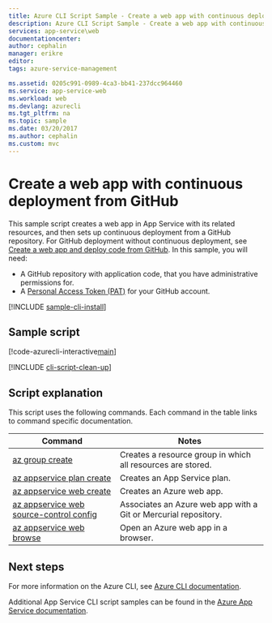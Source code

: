 ```yaml
---
title: Azure CLI Script Sample - Create a web app with continuous deployment from GitHub | Microsoft Docs
description: Azure CLI Script Sample - Create a web app with continuous deployment from GitHub
services: app-service\web
documentationcenter: 
author: cephalin
manager: erikre
editor: 
tags: azure-service-management

ms.assetid: 0205c991-0989-4ca3-bb41-237dcc964460
ms.service: app-service-web
ms.workload: web
ms.devlang: azurecli
ms.tgt_pltfrm: na
ms.topic: sample
ms.date: 03/20/2017
ms.author: cephalin
ms.custom: mvc
---
```


# Create a web app with continuous deployment from GitHub

This sample script creates a web app in App Service with its related resources, and then sets up continuous deployment from a GitHub repository. For GitHub deployment without continuous deployment, see [Create a web app and deploy code from GitHub](app-service-cli-deploy-github.md). In this sample, you will need:

* A GitHub repository with application code, that you have administrative permissions for.
* A [Personal Access Token (PAT)](https://help.github.com/articles/creating-an-access-token-for-command-line-use) for your GitHub account.

[!INCLUDE [sample-cli-install](../../../includes/sample-cli-install.md)]

## Sample script

[!code-azurecli-interactive[main](../../../cli_scripts/app-service/deploy-github-continuous/deploy-github-continuous.sh?highlight=3-4 "Create a web app with continuous deployment from GitHub")]

[!INCLUDE [cli-script-clean-up](../../../includes/cli-script-clean-up.md)]

## Script explanation

This script uses the following commands. Each command in the table links to command specific documentation.

| Command | Notes |
|---|---|
| [az group create](https://docs.microsoft.com/cli/azure/group#create) | Creates a resource group in which all resources are stored. |
| [az appservice plan create](https://docs.microsoft.com/cli/azure/appservice/plan#create) | Creates an App Service plan. |
| [az appservice web create](https://docs.microsoft.com/cli/azure/appservice/web#delete) | Creates an Azure web app. |
| [az appservice web source-control config](https://docs.microsoft.com/cli/azure/appservice/web/source-control#config) | Associates an Azure web app with a Git or Mercurial repository. |
| [az appservice web browse](https://docs.microsoft.com/cli/azure/appservice/web#browse) | Open an Azure web app in a browser. |

## Next steps

For more information on the Azure CLI, see [Azure CLI documentation](https://docs.microsoft.com/cli/azure/overview).

Additional App Service CLI script samples can be found in the [Azure App Service documentation](../app-service-cli-samples.md).
